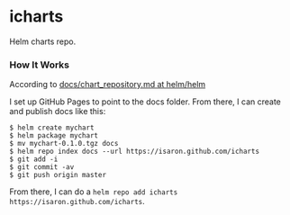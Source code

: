 # icharts
Helm charts repo.

### How It Works
According to [docs/chart_repository.md at helm/helm](https://github.com/helm/helm/blob/master/docs/chart_repository.md)

I set up GitHub Pages to point to the docs folder. From there, I can create and publish docs like this:
```
$ helm create mychart
$ helm package mychart
$ mv mychart-0.1.0.tgz docs
$ helm repo index docs --url https://isaron.github.com/icharts
$ git add -i
$ git commit -av
$ git push origin master
```
From there, I can do a `helm repo add icharts https://isaron.github.com/icharts`.